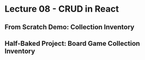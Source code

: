 # Lecture 08 - CRUD in React

## From Scratch Demo: <thing> Collection Inventory

## Half-Baked Project: Board Game Collection Inventory
